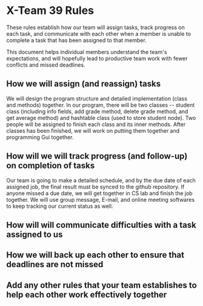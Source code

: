 # X-Team 39 Rules

These rules establish how our team will assign tasks,
track progress on each task, and communicate with each other 
when a member is unable to complete a task that has been assigned to that member.

This document helps individual members understand the team's expectations,
and will hopefully lead to productive team work with fewer conflicts
and missed deadlines.

## How we will assign (and reassign) tasks
We will design the program structure and detailed implementation (class and methods) together. In our program, there will be two classes -- student class (including info fields, add grade method, delete grade method, and get average method) and hashtable class (used to store student node). Two people will be assigned to finish each class and its inner methods. After classes has been finished, we will work on putting them together and programming Gui together.

## How will we will track progress (and follow-up) on completion of tasks
Our team is going to make a detailed schedule, and by the due date of each assigned job, the final result must be synced to the github repository. If anyone missed a due date, we will get together in CS lab and finish the job together. We will use group message, E-mail, and online meeting softwares to keep tracking our current status as well.


## How will will communicate difficulties with a task assigned to us



## How we will back up each other to ensure that deadlines are not missed



## Add any other rules that your team establishes to help each other work effectively together



